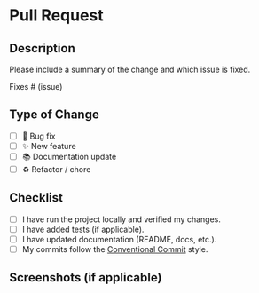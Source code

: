 # Pull Request

## Description
Please include a summary of the change and which issue is fixed.  

Fixes # (issue)

## Type of Change
- [ ] 🐞 Bug fix
- [ ] ✨ New feature
- [ ] 📚 Documentation update
- [ ] ♻️ Refactor / chore

## Checklist
- [ ] I have run the project locally and verified my changes.
- [ ] I have added tests (if applicable).
- [ ] I have updated documentation (README, docs, etc.).
- [ ] My commits follow the [Conventional Commit](https://www.conventionalcommits.org/en/v1.0.0/) style.

## Screenshots (if applicable)